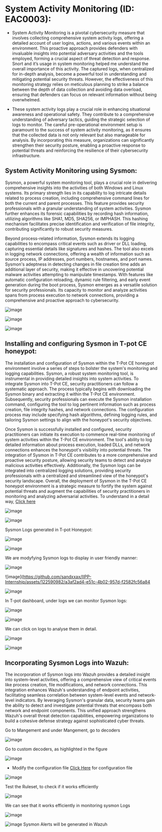 # System Activity Monitoring (ID: EAC0003):
- System Activity Monitoring is a pivotal cybersecurity measure that involves collecting comprehensive system activity logs, offering a detailed account of user logins, actions, and various events within an environment. This proactive approach provides defenders with invaluable insights into potential adversary activities and the tools employed, forming a crucial aspect of threat detection and response. Snort and it’s usage in system monitoring  helped me understand the overall importance of this activity. The captured logs, when centralized for in-depth analysis, become a powerful tool in understanding and mitigating potential security threats. However, the effectiveness of this monitoring strategy relies on meticulous planning to strike a balance between the depth of data collection and avoiding data overload, ensuring that defenders can focus on relevant information without being overwhelmed.
  
- These system activity logs play a crucial role in enhancing situational awareness and operational safety. They contribute to a comprehensive understanding of adversary tactics, guiding the strategic selection of logs to monitor. The careful pre-operational environment setup is paramount to the success of system activity monitoring, as it ensures that the collected data is not only relevant but also manageable for analysis. By incorporating this measure, organizations can significantly strengthen their security posture, enabling a proactive response to potential threats and reinforcing the resilience of their cybersecurity infrastructure.

## System Activity Monitoring using Sysmon:
Sysmon, a powerful system monitoring tool, plays a crucial role in delivering comprehensive insights into the activities of both Windows and Linux systems. Its primary strength lies in its capability to log intricate details related to process creation, including comprehensive command lines for both the current and parent processes. This feature provides security professionals with a granular understanding of system activities. Sysmon further enhances its forensic capabilities by recording hash information, utilizing algorithms like SHA1, MD5, SHA256, or IMPHASH. This hashing mechanism facilitates precise identification and verification of file integrity, contributing significantly to robust security measures.

Beyond process-related information, Sysmon extends its logging capabilities to encompass critical events such as driver or DLL loading, capturing essential details like signatures and hashes. The tool also excels in logging network connections, offering a wealth of information such as source process, IP addresses, port numbers, hostnames, and port names. Sysmon's adeptness in detecting changes in file creation time adds an additional layer of security, making it effective in uncovering potential malware activities attempting to manipulate timestamps. With features like automatic configuration reloading, dynamic rule filtering, and early event generation during the boot process, Sysmon emerges as a versatile solution for security professionals. Its capacity to monitor and analyze activities spans from process execution to network connections, providing a comprehensive and proactive approach to cybersecurity.

![image](https://github.com/sandxxax/IIPP-Internship/assets/122590982/19dda17a-5112-4875-9856-e93811617eeb)

![image](https://github.com/sandxxax/IIPP-Internship/assets/122590982/3c40ab73-8e01-48b4-aaed-639fddecdad9)

![image](https://github.com/sandxxax/IIPP-Internship/assets/122590982/94448819-6f2a-48a8-9615-71d46e382c60)

## Installing and configuring Sysmon in T-pot CE honeypot:

The installation and configuration of Sysmon within the T-Pot CE honeypot environment involve a series of steps to bolster the system's monitoring and logging capabilities. Sysmon, a robust system monitoring tool, is instrumental in providing detailed insights into system activities. To integrate Sysmon into T-Pot CE, security practitioners can follow a systematic approach. The process typically begins with downloading the Sysmon binary and extracting it within the T-Pot CE environment. Subsequently, security professionals can execute the Sysmon installation command, configuring the tool to log pertinent information such as process creation, file integrity hashes, and network connections. The configuration process may include specifying hash algorithms, defining logging rules, and tailoring Sysmon settings to align with the honeypot's security objectives.

Once Sysmon is successfully installed and configured, security practitioners can initiate its execution to commence real-time monitoring of system activities within the T-Pot CE environment. The tool's ability to log detailed information about process execution, loaded DLLs, and network connections enhances the honeypot's visibility into potential threats. The integration of Sysmon in T-Pot CE contributes to a more comprehensive and proactive security posture, allowing security teams to detect and analyze malicious activities effectively. Additionally, the Sysmon logs can be integrated into centralized logging solutions, providing security professionals with a centralized and streamlined view of the honeypot's security landscape. Overall, the deployment of Sysmon in the T-Pot CE honeypot environment is a strategic measure to fortify the system against potential threats and augment the capabilities of security practitioners in monitoring and analyzing adversarial activities.
To understand in a detail way, [Click here](https://github.com/Sysinternals/SysmonForLinux/blob/main/INSTALL.md)

![image](https://github.com/sandxxax/IIPP-Internship/assets/122590982/7764f78a-3513-4367-896c-9c02be329ce5)

![image](https://github.com/sandxxax/IIPP-Internship/assets/122590982/517405a6-dd79-4aa0-a1d0-47c7b05248e1)

Sysmon Logs generated in T-pot Honeypot:

![image](https://github.com/sandxxax/IIPP-Internship/assets/122590982/4f3c811e-86a8-4150-85f7-375fd8feaa6d)

![image](https://github.com/sandxxax/IIPP-Internship/assets/122590982/33879500-08aa-4591-8bc6-e2f3de411a7c)

We are modyfying Sysmon logs to display in user friendly manner:

![image](https://github.com/sandxxax/IIPP-Internship/assets/122590982/a9c9f9f0-41c5-4d87-9acb-b17019d39902)

![image](https://github.com/sandxxax/IIPP-Internship/assets/122590982/a3af2ad4-e51c-4b02-957d-f2582fc56a84

![image](https://github.com/sandxxax/IIPP-Internship/assets/122590982/62316010-297d-4521-b425-b6693d5f17b0)

In T-pot dashboard, under logs we can monitor Sysmon logs:

![image](https://github.com/sandxxax/IIPP-Internship/assets/122590982/77c02e7d-22a3-4513-829c-cec2d5d834ac)

![image](https://github.com/sandxxax/IIPP-Internship/assets/122590982/b6902463-5479-4157-9bae-76f253333b24)

We can click on logs to analyse them in detail.

![image](https://github.com/sandxxax/IIPP-Internship/assets/122590982/994f9cba-620d-43af-8901-05ee0dfdc881)

![image](https://github.com/sandxxax/IIPP-Internship/assets/122590982/4eb8c4c2-b35f-4ce2-a9df-41a639a4f92f)

## Incorporating Sysmon Logs into Wazuh: 
The incorporation of Sysmon logs into Wazuh provides a detailed insight into system-level activities, offering a comprehensive view of critical events like process creation, file modifications, and network connections. This integration enhances Wazuh's understanding of endpoint activities, facilitating seamless correlation between system-level events and network-level indicators. By leveraging Sysmon's granular data, security teams gain the ability to detect and investigate potential threats that encompass both network and endpoint components. This unified approach strengthens Wazuh's overall threat detection capabilities, empowering organizations to build a cohesive defense strategy against sophisticated cyber threats.

Go to Mangement and under Mangement, go to decoders

![image](https://github.com/sandxxax/IIPP-Internship/assets/122590982/886906a9-cb69-44ec-a133-ff1c411e469e)

Go to custom decoders, as highlighted in the figure

![image](https://github.com/sandxxax/IIPP-Internship/assets/122590982/8c93c3b4-c19c-4994-a98a-b7ac1754a7ed)

- Modify the configuration file [Click Here](https://github.com/sandxxax/IIPP-Internship/blob/main/sysmon.xml) for configuration file

![image](https://github.com/sandxxax/IIPP-Internship/assets/122590982/1a214bed-b88e-4332-a178-767e5a441b9b)

Test the Ruleset, to check if it works efficiently

![image](https://github.com/sandxxax/IIPP-Internship/assets/122590982/008c558e-4cb3-4b34-a981-c57037d84696)

We can see that it works efficiently in monitoring sysmon Logs

![image](https://github.com/sandxxax/IIPP-Internship/assets/122590982/5b9a8862-ac48-4a9a-a707-afe99a0677c8)

![image](https://github.com/sandxxax/IIPP-Internship/assets/122590982/09cb03a4-5040-425b-81de-968b15b61c86)
Sysmon Alerts will be generated in Wazuh
